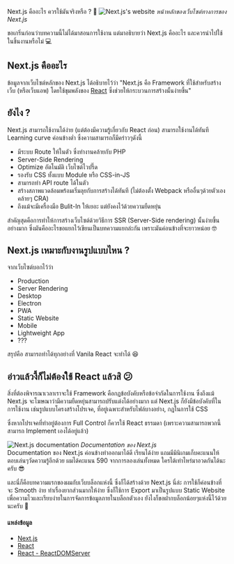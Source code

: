 Next.js คืออะไร ควรใช้มันจริงหรือ ? 🤔
![Next.js's website](/next-js-thumbnail.png)
*หน้าหลักของเว็บไซต์ทางการของ Next.js*

ขอเกริ่นก่อนว่าบทความนี้ไม่ได้มาสอนการใช้งาน แต่มาอธิบายว่า Next.js คืออะไร และควรนำไปใช้ในชิ้นงานหรือไม่  💻
## Next.js คืออะไร
ข้อมูลจากเว็บไซต์หลักของ Next.js ได้อธิบายไว้ว่า "Next.js คือ Framework ที่ใช้สำหรับสร้างเว็บ (หรือเว็บแอพ) โดยใช้ขุมพลังของ [React](https://reactjs.org/) ซึ่งช่วยให้กระบวนการสร้างนั้นง่ายขึ้น"
  
## ยังไง ?
Next.js สามารถใช้งานได้ง่าย (แต่ต้องมีความรู้เกี่ยวกับ React ก่อน) สามารถใช้งานได้ทันที Learning curve ค่อนข้างต่ำ ซึ่งความสามารถก็มีคร่าวๆดังนี้
* มีระบบ Route ให้ในตัว ซึ่งทำงานคล้ายกับ PHP  
* Server-Side Rendering
* Optimize อัตโนมัติ เว็บไซต์ไวปรี๊ด
* รองรับ CSS ทั้งแบบ Module หรือ CSS-in-JS
* สามารถทำ API route ได้ในตัว
* สร้างสภาพแวดล้อมพร้อมเริ่มลุยกับการสร้างได้ทันที (ไม่ต้องตั้ง Webpack หรืออื่นๆด้วยตัวเอง คล้ายๆ CRA)
* ถึงแม้จะมีเครื่องมือ Bulit-In ให้เยอะ แต่ยังคงไว้ด้วยความยืดหยุ่น

สำคัญสุดคือการทำให้การสร้างเว็บไซต์ด้วยวิธีการ SSR (Server-Side rendering) นั้นง่ายขึ้นอย่างมาก ซึ่งมันคืออะไรขอแยกไว้เขียนเป็นบทความแยกล่ะกัน เพราะมันค่อนข้างที่จะยาวหน่อย 🤓

## Next.js เหมาะกับงานรูปแบบไหน ?
จากเว็บไซต์บอกไว้ว่า
* Production
* Server Rendering
* Desktop
* Electron
* PWA
* Static Website
* Mobile
* Lightweight App
* ???

สรุปคือ สามารถทำได้ทุกอย่างที่ Vanila React จะทำได้ 😆

## อ่าวแล้วงี้ก็ไม่ต้องใช้ React แล้วสิ 😕
สิ่งที่ต้องพิจารณาเวลาเราจะใช้ Framework คือกฏข้อบังคับหรือข้อจำกัดในการใช้งาน ซึ่งถึงแม้ Next.js จะโฆษณาว่ามีความยืดหยุ่นสามารถปรับแต่งได้อย่างมาก แต่ Next.js ก็ยังมีข้อบังคับที่ในการใช้งาน เช่นรูปแบบโครงสร้างโปรเจค, ที่อยู่เฉพาะสำหรับไฟล์บางอย่าง, กฏในการใช้ CSS

ซึ่งหากโปรเจคที่ทำอยู่ต้องการ Full Control ก็ควรใช้ React ธรรมดา (เพราะความสามารถพวกนี้สามารถ Implement เองได้อยู่แล้ว)

![Next.js documentation](/next-js-doc.png)
*Documentation ของ Next.js*  
Documentation ของ Next.js ค่อนข้างทำออกมาได้ดี เรียนได้ง่าย แถมมีมินิเกมเก็บคะแนนให้ตอบเล่นๆวัดความรู้อีกด้วย ผมได้คะแนน 590 จากการลองเล่นทั้งหมด ใครได้เท่าไหร่มาอวดกันได้นะครับ 😎
  
และนี่ก็คือบทความแรกของผมกับเว็บบล็อกแห่งนี้ ซึ่งก็ได้สร้างด้วย Next.js นี่ล่ะ การใช้ก็ค่อนข้างที่จะ Smooth ง่าย ทำเรื่องยากส่วนมากให้ง่าย ซึ่งก็ใช้การ Export มาเป็นรูปแบบ Static Website เพื่อความไวและเรียบง่ายในการจัดการข้อมูลภายในบล็อกตัวเอง ยังไงก็ขอฝากบล็อกน้อยๆแห่งนี้ไว้ด้วยนะครับ 💓

#### แหล่งข้อมูล
* [Next.js](https://nextjs.org/)
* [React](https://reactjs.org/)
* [React - ReactDOMServer](https://reactjs.org/docs/react-dom-server.html)
